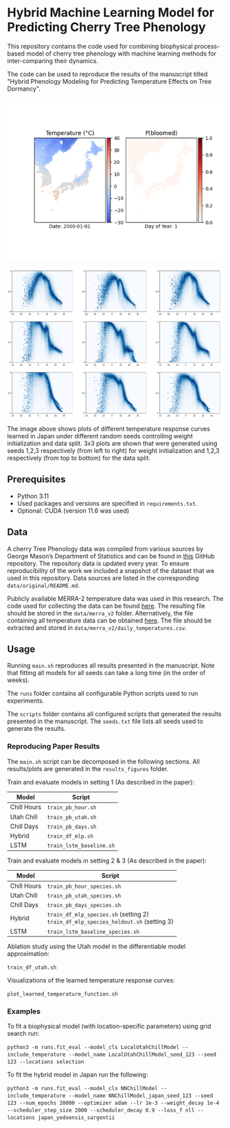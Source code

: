 
# Hybrid Machine Learning Model for Predicting Cherry Tree Phenology

This repository contains the code used for combining biophysical process-based model of cherry tree phenology with machine learning methods for inter-comparing their dynamics.

The code can be used to reproduce the results of the manuscript titled "Hybrid Phenology Modeling for Predicting Temperature Effects on Tree Dormancy".


[//]: # (![Schematic overview of the model structure]&#40;figures/schematic_overview.png&#41;)

![Probability of cherry trees having flowered in Japan throughout the year 2000 according to our model](figures/prob_map.gif) 
<p align="center">
<img src="figures/learned_chill_response.png" alt="Learned temperature response curves" width="640" height="350">
</p>
The image above shows plots of different temperature response curves learned in Japan under different random seeds controlling weight initialization and data split. 3x3 plots are shown that were generated using seeds 1,2,3 respectively (from left to right) for weight initialization and 1,2,3 respectively (from top to bottom) for the data split.


## Prerequisites

- Python 3.11
- Used packages and versions are specified in `requirements.txt`.
- Optional: CUDA (version 11.6 was used)

## Data

A cherry Tree Phenology data was compiled from various sources by George Mason’s Department of Statistics and can be found in [this](https://github.com/GMU-CherryBlossomCompetition/peak-bloom-prediction) GitHub repository. 
The repository data is updated every year. To ensure reproducibility of the work we included a snapshot of the dataset that we used in this repository. Data sources are listed in the corresponding `data/original/README.md`. 

Publicly available MERRA-2 temperature data was used in this research. The code used for collecting the data can be found [here](https://github.com/ronvree/MERRA-2-Download). The resulting file should be stored in the `data/merra_v2` folder.
Alternatively, the file containing all temperature data can be obtained [here](https://zenodo.org/records/14045891). The file should be extracted and stored in `data/merra_v2/daily_temperatures.csv`.

## Usage

Running `main.sh` reproduces all results presented in the manuscript. Note that fitting all models for all seeds can take a long time (in the order of weeks).

The `runs` folder contains all configurable Python scripts used to run experiments.

The `scripts` folder contains all configured scripts that generated the results presented in the manuscript. The `seeds.txt` file lists all seeds used to generate the results.

### Reproducing Paper Results
The `main.sh` script can be decomposed in the following sections. All results/plots are generated in the `results_figures` folder.


Train and evaluate models in setting 1 (As described in the paper):

| Model       | Script           |
|-------------|------------------|
| Chill Hours | `train_pb_hour.sh` |
| Utah Chill  | `train_pb_utah.sh` |
| Chill Days  | `train_pb_days.sh` |
| Hybrid      | `train_df_mlp.sh`  |
| LSTM        |     `train_lstm_baseline.sh`             |

Train and evaluate models in setting 2 & 3 (As described in the paper):

| Model       | Script                                                                                   |
|-------------|------------------------------------------------------------------------------------------|
| Chill Hours | `train_pb_hour_species.sh`                                                               |
| Utah Chill  | `train_pb_utah_species.sh`                                                               |
| Chill Days  | `train_pb_days_species.sh`                                                               |
| Hybrid      | `train_df_mlp_species.sh` (setting 2)<br/> `train_df_mlp_species_holdout.sh` (setting 3) |
| LSTM        | `train_lstm_baseline_species.sh`                                                         |

Ablation study using the Utah model in the differentiable model approximation:

`train_df_utah.sh`

Visualizations of the learned temperature response curves:

`plot_learned_temperature_function.sh`

### Examples

To fit a biophysical model (with location-specific parameters) using grid search run:

`python3 -m runs.fit_eval --model_cls LocalUtahChillModel --include_temperature --model_name LocalUtahChillModel_seed_123 --seed 123 --locations selection`

To fit the hybrid model in Japan run the following:

`python3 -m runs.fit_eval --model_cls NNChillModel --include_temperature --model_name NNChillModel_japan_seed_123 --seed 123 --num_epochs 20000 --optimizer adam --lr 1e-3 --weight_decay 1e-4 --scheduler_step_size 2000 --scheduler_decay 0.9 --loss_f nll --locations japan_yedoensis_sargentii`

